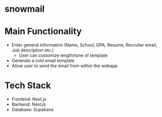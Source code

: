 # snowmail

# Main Functionality

- Enter general information (Name, School, GPA, Resume, Recruiter email, Job description etc.)
  - User can customize length/tone of template
- Generate a cold email template
- Allow user to send the email from within the webapp

# Tech Stack

- Frontend: Next.js
- Backend: NestJs
- Database: Supabase

